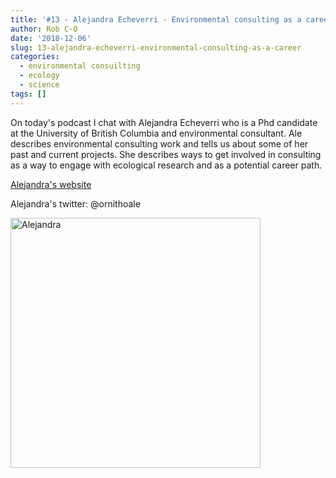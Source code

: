 ```yaml
---
title: '#13 - Alejandra Echeverri - Environmental consulting as a career'
author: Rob C-O
date: '2018-12-06'
slug: 13-alejandra-echeverri-environmental-consulting-as-a-career
categories:
  - environmental consuilting
  - ecology
  - science
tags: []
---
```


On today's podcast I chat with Alejandra Echeverri who is a Phd candidate at the University of British Columbia and environmental consultant.  Ale describes environmental consulting work and tells us about some of her past and current projects.  She describes ways to get involved in consulting as a way to engage with ecological research and as a potential career path.
 
[Alejandra's website](https://alejandraecheverriochoa.wordpress.com/)

Alejandra's twitter: @ornithoale

<img src="/post/2018-12-06-13-alejandra-echeverri-environmental-consulting-as-a-career_files/img_9778.jpg" alt="Alejandra" width="400px"/>


